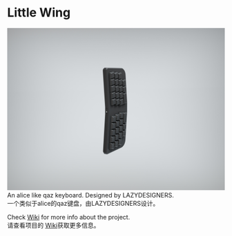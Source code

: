 # Little Wing
![Render](Render/LittleWingRender.jpg)
An alice like qaz keyboard. Designed by LAZYDESIGNERS.<br>
一个类似于alice的qaz键盘，由LAZYDESIGNERS设计。

Check [Wiki](https://github.com/jackytrabbit/littlewing/wiki) for more info about the project.<br>
请查看项目的 [Wiki](https://github.com/jackytrabbit/littlewing/wiki)获取更多信息。

